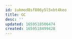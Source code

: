 ```yaml
---
id: iukmod8sf806y5l5xbt4keo
title: GC
desc: ''
updated: 1659518506474
created: 1659518499428
---
```

